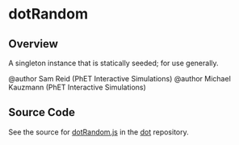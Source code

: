 # dotRandom

## Overview

A singleton instance that is statically seeded; for use generally.

@author Sam Reid (PhET Interactive Simulations)
@author Michael Kauzmann (PhET Interactive Simulations)



## Source Code

See the source for [dotRandom.js](https://github.com/phetsims/dot/blob/main/js/dotRandom.js) in the [dot](https://github.com/phetsims/dot) repository.

